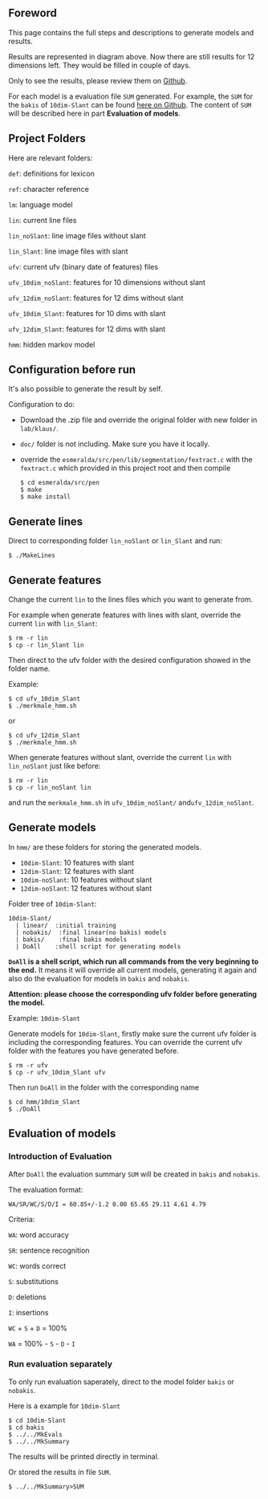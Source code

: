 ## Foreword

This page contains the full steps and descriptions to generate models and results.

Results are represented in diagram above. Now there are still results for 12 dimensions left.
They would be filled in couple of days.

Only to see the results, please review them on [Github](https://github.com/alfmunny/klaus-lab).

For each model is a evaluation file `SUM` generated.
For example, the `SUM` for the `bakis` of `10dim-Slant`
can be found [here on Github](https://github.com/alfmunny/klaus-lab/blob/master/hmm/10dim-Slant/bakis/SUM).
The content of `SUM` will be described here in part **Evaluation of models**.

## Project Folders

Here are relevant folders:

`def`: definitions for lexicon

`ref`: character reference

`lm`: language model

`lin`: current line files

`lin_noSlant`: line image files without slant

`lin_Slant`: line image files with slant

`ufv`: current ufv (binary date of features) files

`ufv_10dim_noSlant`: features for 10 dimensions without slant

`ufv_12dim_noSlant`: features for 12 dims without slant

`ufv_10dim_Slant`: features for 10 dims with slant

`ufv_12dim_Slant`: features for 12 dims with slant

`hmm`: hidden markov model



## Configuration before run

It's also possible to generate the result by self.

Configuration to do:

* Download the .zip file and override the original folder with new folder in `lab/klaus/`.

* `doc/` folder is not including. Make sure you have it locally.

* override the `esmeralda/src/pen/lib/segmentation/fextract.c` with the `fextract.c` which provided in this project root
  and then compile

      $ cd esmeralda/src/pen
      $ make
      $ make install

## Generate lines

Direct to corresponding folder `lin_noSlant` or `lin_Slant` and run:

```
$ ./MakeLines
```

## Generate features

Change the current `lin` to the lines files which you want to generate from.

For example  when generate features with lines with slant, override the current `lin` with `lin_Slant`:

```
$ rm -r lin
$ cp -r lin_Slant lin

```

Then direct to the ufv folder with the desired configuration showed in the folder name.

Example:

```
$ cd ufv_10dim_Slant
$ ./merkmale_hmm.sh
```
or

```
$ cd ufv_12dim_Slant
$ ./merkmale_hmm.sh
```

When generate features without slant, override the current `lin` with `lin_noSlant` just like before:

```
$ rm -r lin
$ cp -r lin_noSlant lin

```
and run the `merkmale_hmm.sh` in `ufv_10dim_noSlant/` and`ufv_12dim_noSlant`.

## Generate models

In `hmm/` are these folders for storing the generated models.

* `10dim-Slant`: 10 features with slant
* `12dim-Slant`: 12 features with slant
* `10dim-noSlant`: 10 features without slant
* `12dim-noSlant`: 12 features without slant

Folder tree of `10dim-Slant`:

    10dim-Slant/
      | linear/  :initial training
      | nobakis/  :final linear(no bakis) models
      | bakis/    :final bakis models
      | DoAll    :shell script for generating models

**`DoAll` is a shell script, which run all commands from the very beginning
to the end.** It means it will override all current models, generating it
again and also do the evaluation for models in `bakis` and `nobakis`.

**Attention: please choose the corresponding ufv folder before generating the model.**

Example: `10dim-Slant`

Generate models for `10dim-Slant`, firstly make sure the current ufv folder is including the corresponding
features. You can override the current ufv folder with the features you have generated before.

```
$ rm -r ufv
$ cp -r ufv_10dim_Slant ufv
```

Then run `DoAll` in the folder with the corresponding name

```
$ cd hmm/10dim_Slant
$ ./DoAll
```

## Evaluation of models

### Introduction of Evaluation

After `DoAll` the evaluation summary `SUM` will be created in `bakis` and `nobakis`.

The evaluation format:

    WA/SR/WC/S/D/I = 60.85+/-1.2 0.00 65.65 29.11 4.61 4.79

Criteria:

`WA`: word accuracy

`SR`: sentence recognition

`WC`: words correct

`S`: substitutions

`D`: deletions

`I`: insertions

`WC` + `S` + `D` = 100%

`WA` = 100% - `S` - `D` - `I`

### Run evaluation separately

To only run evaluation saperately, direct to the model folder `bakis` or `nobakis`.

Here is a example for `10dim-Slant`

```
$ cd 10dim-Slant
$ cd bakis
$ ../../MkEvals
$ ../../MkSummary
```
The results will be printed directly in terminal.

Or stored the results in file `SUM`.

```
$ ../../MkSummary>SUM
```
